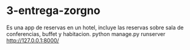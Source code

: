 # 3-entrega-zorgno
Es una app de reservas en un hotel, incluye las reservas sobre sala de conferencias, buffet y habitacion.
python manage.py runserver
http://127.0.0.1:8000/
